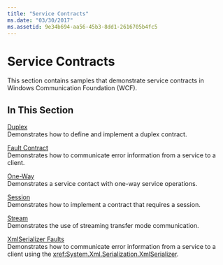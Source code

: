 ```yaml
---
title: "Service Contracts"
ms.date: "03/30/2017"
ms.assetid: 9e34b694-aa56-45b3-8dd1-2616705b4fc5
---
```

# Service Contracts
This section contains samples that demonstrate service contracts in Windows Communication Foundation (WCF).  
  
## In This Section  
 [Duplex](../../../../docs/framework/wcf/samples/duplex.md)  
 Demonstrates how to define and implement a duplex contract.  
  
 [Fault Contract](../../../../docs/framework/wcf/samples/fault-contract.md)  
 Demonstrates how to communicate error information from a service to a client.  
  
 [One-Way](../../../../docs/framework/wcf/samples/one-way.md)  
 Demonstrates a service contact with one-way service operations.  
  
 [Session](../../../../docs/framework/wcf/samples/session.md)  
 Demonstrates how to implement a contract that requires a session.  
  
 [Stream](../../../../docs/framework/wcf/samples/stream.md)  
 Demonstrates the use of streaming transfer mode communication.  
  
 [XmlSerializer Faults](../../../../docs/framework/wcf/samples/xmlserializer-faults.md)  
 Demonstrates how to communicate error information from a service to a client using the <xref:System.Xml.Serialization.XmlSerializer>.
